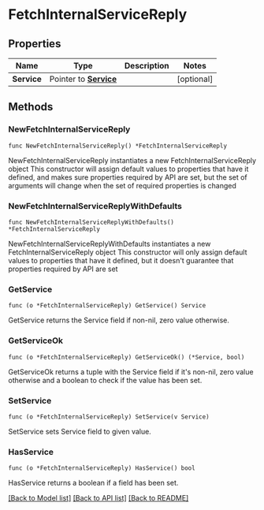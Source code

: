 # FetchInternalServiceReply

## Properties

Name | Type | Description | Notes
------------ | ------------- | ------------- | -------------
**Service** | Pointer to [**Service**](Service.md) |  | [optional] 

## Methods

### NewFetchInternalServiceReply

`func NewFetchInternalServiceReply() *FetchInternalServiceReply`

NewFetchInternalServiceReply instantiates a new FetchInternalServiceReply object
This constructor will assign default values to properties that have it defined,
and makes sure properties required by API are set, but the set of arguments
will change when the set of required properties is changed

### NewFetchInternalServiceReplyWithDefaults

`func NewFetchInternalServiceReplyWithDefaults() *FetchInternalServiceReply`

NewFetchInternalServiceReplyWithDefaults instantiates a new FetchInternalServiceReply object
This constructor will only assign default values to properties that have it defined,
but it doesn't guarantee that properties required by API are set

### GetService

`func (o *FetchInternalServiceReply) GetService() Service`

GetService returns the Service field if non-nil, zero value otherwise.

### GetServiceOk

`func (o *FetchInternalServiceReply) GetServiceOk() (*Service, bool)`

GetServiceOk returns a tuple with the Service field if it's non-nil, zero value otherwise
and a boolean to check if the value has been set.

### SetService

`func (o *FetchInternalServiceReply) SetService(v Service)`

SetService sets Service field to given value.

### HasService

`func (o *FetchInternalServiceReply) HasService() bool`

HasService returns a boolean if a field has been set.


[[Back to Model list]](../README.md#documentation-for-models) [[Back to API list]](../README.md#documentation-for-api-endpoints) [[Back to README]](../README.md)


